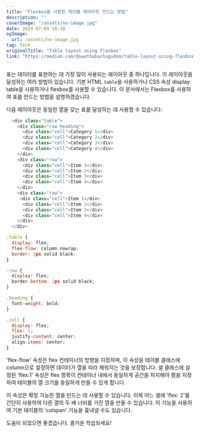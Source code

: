 ```yaml
---
title: "Flexbox를 사용한 테이블 레이아웃 만드는 방법"
description: ""
coverImage: "/assets/no-image.jpg"
date: 2024-07-09 18:10
ogImage: 
  url: /assets/no-image.jpg
tag: Tech
originalTitle: "Table layout using Flexbox"
link: "https://medium.com/@swethabachugudem/table-layout-using-flexbox-b6bbda7dc445"
---
```



표는 데이터를 표현하는 데 가장 많이 사용되는 레이아웃 중 하나입니다. 이 레이아웃을 달성하는 여러 방법이 있습니다. 기본 HTML `table`을 사용하거나 CSS 속성 display: table을 사용하거나 flexbox를 사용할 수 있습니다. 이 문서에서는 Flexbox를 사용하여 표를 만드는 방법을 설명하겠습니다.

다음 레이아웃은 동일한 열을 갖는 표를 달성하는 데 사용할 수 있습니다:

```js
  <div class="table">
    <div class="row heading">
      <div class="cell">Category 1</div>
      <div class="cell">Category 2</div>
      <div class="cell">Category 3</div>
      <div class="cell">Category 4</div>
    </div>
    <div class="row">
      <div class="cell">Item 1</div>
      <div class="cell">Item 2</div>
      <div class="cell">Item 3</div>
      <div class="cell">Item 4</div>
    </div>
    <div class="row">
     <div class="cell">Item 1</div>
      <div class="cell">Item 2</div>
      <div class="cell">Item 3</div>
      <div class="cell">Item 4</div>
    </div>
  </div>
```

```js
.table {
  display: flex;
  flex-flow: column nowrap;
  border: 1px solid black;
}

.row {
  display: flex;
  border-bottom: 1px solid black;
}

.heading {
  font-weight: bold;
}

.cell {
  display: flex;
  flex: 1;
  justify-content: center;
  align-items: center;
}
```

<div class="content-ad"></div>

'flex-flow' 속성은 flex 컨테이너의 방향을 지정하며, 이 속성을 테이블 클래스에 column으로 설정하면 데이터가 열을 따라 채워지는 것을 보장합니다. 셀 클래스에 설정된 'flex:1' 속성은 flex 항목이 컨테이너 내에서 동일하게 공간을 차지해야 함을 지정하여 테이블의 열 크기를 동일하게 만들 수 있게 합니다.

이 속성은 확장 가능한 열을 만드는 데 사용할 수 있습니다. 이제 어느 셀에 'flex: 2'를 간단히 사용하여 다른 열의 두 배 너비를 가진 열을 만들 수 있습니다. 이 기능을 사용하여 기본 테이블의 'colspan' 기능을 흉내낼 수도 있습니다.

도움이 되었으면 좋겠습니다. 즐거운 학습되세요!